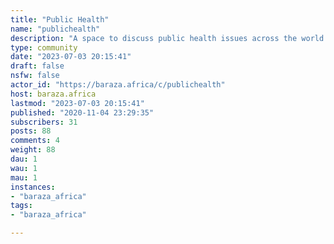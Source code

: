 ```yaml
---
title: "Public Health" 
name: "publichealth"
description: "A space to discuss public health issues across the world. "
type: community
date: "2023-07-03 20:15:41"
draft: false
nsfw: false
actor_id: "https://baraza.africa/c/publichealth"
host: baraza.africa
lastmod: "2023-07-03 20:15:41"
published: "2020-11-04 23:29:35"
subscribers: 31
posts: 88
comments: 4
weight: 88
dau: 1
wau: 1
mau: 1
instances:
- "baraza_africa"
tags: 
- "baraza_africa"

---
```

